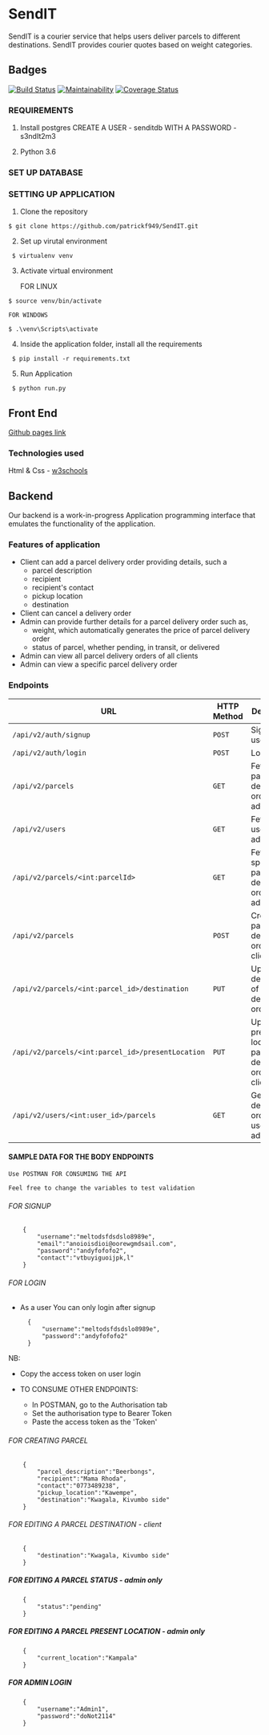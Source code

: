 # SendIT

SendIT is a courier service that helps users deliver parcels to different destinations. SendIT provides courier quotes based on weight categories.

## Badges

[![Build Status](https://travis-ci.org/patrickf949/SendIT.svg?branch=develop)](https://travis-ci.org/patrickf949/SendIT)
[![Maintainability](https://api.codeclimate.com/v1/badges/f0cc2da5a5ff305119d5/maintainability)](https://codeclimate.com/github/patrickf949/SendIT/maintainability)
[![Coverage Status](https://coveralls.io/repos/github/patrickf949/SendIT/badge.svg?branch=develop)](https://coveralls.io/github/patrickf949/SendIT?branch=develop)

### REQUIREMENTS 

1. Install postgres
    CREATE A USER - senditdb WITH A PASSWORD - s3ndIt2m3

2. Python 3.6

### SET UP DATABASE

### SETTING UP APPLICATION

1. Clone the repository

` $ git clone https://github.com/patrickf949/SendIT.git `

2. Set up virutal environment

` $ virtualenv venv`

3. Activate virtual environment

    FOR LINUX

` $ source venv/bin/activate `

    FOR WINDOWS

` $ .\venv\Scripts\activate `

4. Inside the application folder, install all the requirements

` $ pip install -r requirements.txt`

5. Run Application

` $ python run.py`


## Front End

[Github pages link](https://patrickf949.github.io/SendIT/Application/ui/)

### Technologies used

Html & Css - [w3schools](https://www.w3schools.com/)

## Backend

Our backend is a work-in-progress Application programming interface that emulates the functionality of the application.

### Features of application

* Client can add a parcel delivery order providing details, such a
  * parcel description
  * recipient
  * recipient's contact
  * pickup location
  * destination
* Client can cancel a delivery order
* Admin can provide further details for a parcel delivery order such as,
  * weight, which automatically generates the price of parcel delivery order
  * status of parcel, whether pending, in transit, or delivered
* Admin can view all parcel delivery orders of all clients
* Admin can view a specific parcel delivery order

### Endpoints

| URL  | HTTP Method | Description|
|--------------|-------------|------------|
| `/api/v2/auth/signup` |`POST`| Sign up user |
| `/api/v2/auth/login` | `POST`| Login user |
| `/api/v2/parcels`    | `GET` | Fetch all parcel delivery orders-admin |
| `/api/v2/users` | `GET` | Fetch all users-admin |
| `/api/v2/parcels/<int:parcelId>` | `GET` |  Fetch a specific parcel delivery order-admin |
| `/api/v2/parcels`|`POST`| Create a parcel delivery order - client |
| `/api/v2/parcels/<int:parcel_id>/destination`|`PUT`| Update destination of parcel delivery order-client |
| `/api/v2/parcels/<int:parcel_id>/presentLocation`|`PUT`| Update present location of parcel delivery order-client/admin |
| `/api/v2/users/<int:user_id>/parcels`|`GET`| Get parcel delivery orders by user - admin|

#### SAMPLE DATA FOR THE BODY ENDPOINTS

    Use POSTMAN FOR CONSUMING THE API

    Feel free to change the variables to test validation

###### FOR SIGNUP

        {
            "username":"meltodsfdsdslo8989e",
            "email":"anoioisdioi@oorewgmdsail.com",
            "password":"andyfofofo2",
            "contact":"vtbuyiguoijpk,l"
        } 


###### FOR LOGIN 

* As a user You can only login after signup

   
        {
            "username":"meltodsfdsdslo8989e",
            "password":"andyfofofo2"
        }
    
NB:

*   Copy the access token on user login 

*   TO CONSUME OTHER ENDPOINTS:

    *   In POSTMAN, go to the Authorisation tab
    *   Set the authorisation type to Bearer Token
    *   Paste the access token as the 'Token'

###### FOR CREATING PARCEL

        {
            "parcel_description":"Beerbongs",
            "recipient":"Mama Rhoda",
            "contact":"0773489238",
            "pickup_location":"Kawempe",
            "destination":"Kwagala, Kivumbo side"
        }
    

###### FOR EDITING A PARCEL DESTINATION - client

   
        {
            "destination":"Kwagala, Kivumbo side"
        }
   

##### FOR EDITING A PARCEL STATUS - admin only

    
        {
            "status":"pending"
        }
    

##### FOR EDITING A PARCEL PRESENT LOCATION - admin only

    
        {
            "current_location":"Kampala"
        }
    

##### FOR ADMIN LOGIN

    
        {
            "username":"Admin1",
            "password":"doNot2114"
        }
    

